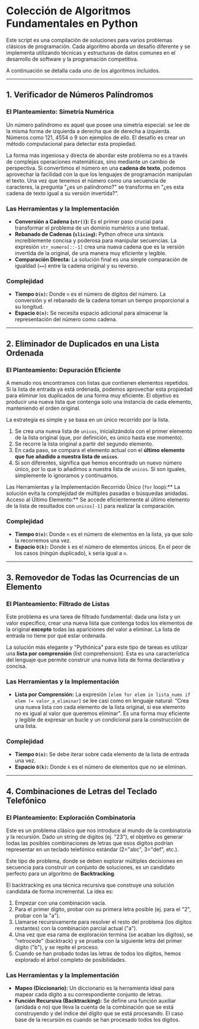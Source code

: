 # Colección de Algoritmos Fundamentales en Python

Este script es una compilación de soluciones para varios problemas clásicos de programación. Cada algoritmo aborda un desafío diferente y se implementa utilizando técnicas y estructuras de datos comunes en el desarrollo de software y la programación competitiva.

A continuación se detalla cada uno de los algoritmos incluidos.

---

## 1. Verificador de Números Palíndromos

### El Planteamiento: Simetría Numérica

Un número palíndromo es aquel que posee una simetría especial: se lee de la misma forma de izquierda a derecha que de derecha a izquierda. Números como 121, 4554 o 9 son ejemplos de ello. El desafío es crear un método computacional para detectar esta propiedad.

La forma más ingeniosa y directa de abordar este problema no es a través de complejas operaciones matemáticas, sino mediante un cambio de perspectiva. Si convertimos el número en una **cadena de texto**, podemos aprovechar la facilidad con la que los lenguajes de programación manipulan el texto. Una vez que tenemos el número como una secuencia de caracteres, la pregunta "¿es un palíndromo?" se transforma en "¿es esta cadena de texto igual a su versión invertida?".

### Las Herramientas y la Implementación

* **Conversión a Cadena (`str()`):** Es el primer paso crucial para transformar el problema de un dominio numérico a uno textual.
* **Rebanado de Cadenas (`slicing`):** Python ofrece una sintaxis increíblemente concisa y poderosa para manipular secuencias. La expresión `str_numero[::-1]` crea una nueva cadena que es la versión invertida de la original, de una manera muy eficiente y legible.
* **Comparación Directa:** La solución final es una simple comparación de igualdad (`==`) entre la cadena original y su reverso.

### Complejidad
* **Tiempo `O(n)`:** Donde `n` es el número de dígitos del número. La conversión y el rebanado de la cadena toman un tiempo proporcional a su longitud.
* **Espacio `O(n)`:** Se necesita espacio adicional para almacenar la representación del número como cadena.

---

## 2. Eliminador de Duplicados en una Lista Ordenada

### El Planteamiento: Depuración Eficiente

A menudo nos encontramos con listas que contienen elementos repetidos. Si la lista de entrada ya está ordenada, podemos aprovechar esta propiedad para eliminar los duplicados de una forma muy eficiente. El objetivo es producir una nueva lista que contenga solo una instancia de cada elemento, manteniendo el orden original.

La estrategia es simple y se basa en un único recorrido por la lista.
1.  Se crea una nueva lista de `unicos`, inicializándola con el primer elemento de la lista original (que, por definición, es único hasta ese momento).
2.  Se recorre la lista original a partir del segundo elemento.
3.  En cada paso, se compara el elemento actual con el **último elemento que fue añadido a nuestra lista de `unicos`**.
4.  Si son diferentes, significa que hemos encontrado un nuevo número único, por lo que lo añadimos a nuestra lista de `unicos`. Si son iguales, simplemente lo ignoramos y continuamos.

Las Herramientas y la Implementación
Recorrido Único (`for` loop):** La solución evita la complejidad de múltiples pasadas o búsquedas anidadas.
Acceso al Último Elemento:** Se accede eficientemente al último elemento de la lista de resultados con `unicos[-1]` para realizar la comparación.

### Complejidad
* **Tiempo `O(n)`:** Donde `n` es el número de elementos en la lista, ya que solo la recorremos una vez.
* **Espacio `O(k)`:** Donde `k` es el número de elementos únicos. En el peor de los casos (ningún duplicado), `k` sería igual a `n`.

---

## 3. Removedor de Todas las Ocurrencias de un Elemento

### El Planteamiento: Filtrado de Listas
Este problema es una tarea de filtrado fundamental: dada una lista y un valor específico, crear una nueva lista que contenga todos los elementos de la original **excepto** todas las apariciones del valor a eliminar. La lista de entrada no tiene por qué estar ordenada.

La solución más elegante y "Pythónica" para este tipo de tareas es utilizar una **lista por comprensión** (list comprehension). Esta es una característica del lenguaje que permite construir una nueva lista de forma declarativa y concisa.

### Las Herramientas y la Implementación
* **Lista por Comprensión:** La expresión `[elem for elem in lista_nums if elem != valor_a_eliminar]` se lee casi como en lenguaje natural: "Crea una nueva lista con cada elemento de la lista original, si ese elemento no es igual al valor que queremos eliminar". Es una forma muy eficiente y legible de expresar un bucle y un condicional para la construcción de una lista.

### Complejidad
* **Tiempo `O(n)`:** Se debe iterar sobre cada elemento de la lista de entrada una vez.
* **Espacio `O(k)`:** Donde `k` es el número de elementos que no se eliminan.

---

## 4. Combinaciones de Letras del Teclado Telefónico

### El Planteamiento: Exploración Combinatoria
Este es un problema clásico que nos introduce al mundo de la combinatoria y la recursión. Dado un string de dígitos (ej. "23"), el objetivo es generar todas las posibles combinaciones de letras que esos dígitos podrían representar en un teclado telefónico estándar (2="abc", 3="def", etc.).

Este tipo de problema, donde se deben explorar múltiples decisiones en secuencia para construir un conjunto de soluciones, es un candidato perfecto para un algoritmo de **Backtracking**.

El backtracking es una técnica recursiva que construye una solución candidata de forma incremental. La idea es:
1.  Empezar con una combinación vacía.
2.  Para el primer dígito, probar con su primera letra posible (ej. para el "2", probar con la "a").
3.  Llamarse recursivamente para resolver el resto del problema (los dígitos restantes) con la combinación parcial actual ("a").
4.  Una vez que esa rama de exploración termina (se acaban los dígitos), se "retrocede" (backtrack) y se prueba con la siguiente letra del primer dígito ("b"), y se repite el proceso.
5.  Cuando se han probado todas las letras de todos los dígitos, hemos explorado el árbol completo de posibilidades.

### Las Herramientas y la Implementación
* **Mapeo (Diccionario):** Un diccionario es la herramienta ideal para mapear cada dígito a su correspondiente conjunto de letras.
* **Función Recursiva (Backtracking):** Se define una función auxiliar (anidada o no) que lleva la cuenta de la combinación que se está construyendo y del índice del dígito que se está procesando. El caso base de la recursión es cuando se han procesado todos los dígitos.

